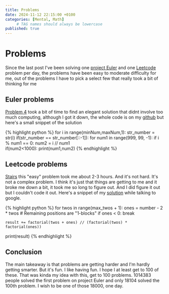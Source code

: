 ```yaml
---
title: Problems
date: 2024-11-12 22:15:00 +0100
categories: [Mental, Math]
     # TAG names should always be lowercase
published: true
---
```

# Problems

Since the last post I've been solving one [project Euler](https://projecteuler.net) and one [Leetcode](https://leetcode.com) problem per day, the problems have been easy to moderate difficulty for me, out of the problems I have to pick a select few that really took a bit of thinking for me

## Euler problems

[Problem 4](https://projecteuler.net/problem=4) took a bit of time to find an elegant solution that didnt involve too much computing, although I got it down, the whole code is on my [github](https://github.com/PetrarkaR) but here's a small snippet of the solution

{% highlight python %}
for i in range(minNum,maxNum,1):
    str_number = str(i)
    if(str_number == str_number[::-1]):
        for num1 in range(999, 99, -1):
            if i % num1 == 0:
                num2 = i // num1  
                if(num2<1000):
                    print(num1,num2)
{% endhighlight %}

## Leetcode problems

[Stairs](https://leetcode.com/problems/climbing-stairs/) this "easy" problem took me about 2-3 hours. And it's not hard. It's not a complex problem. I think it's just that things are getting to me and it broke me down a bit, it took me so long to figure out. And I did figure it out but I couldn't code it out. Here's a snippet of my [solution]() while talking to google.

{% highlight python %}
for twos in range(max_twos + 1):
    ones = number - 2 * twos  # Remaining positions are "1-blocks"
    if ones < 0:
        break  
    
    result += factorial(twos + ones) // (factorial(twos) * factorial(ones))
print(result)
{% endhighlight %}

## Conclusion 

The main takeaway is that problems are getting harder and I'm hardly getting smarter. But it's fun. I like having fun. I hope I at least get to 100 of these. That was kinda my idea with this, get to 100 problems. 1014383 people solved the first problem on project Euler and only  18104 solved the 100th problem. I wish to be one of those 18000, one day. 
